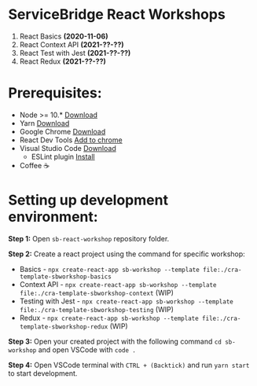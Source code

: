 # **ServiceBridge React Workshops**
1. React Basics **(2020-11-06)**
2. React Context API **(2021-??-??)**
3. React Test with Jest **(2021-??-??)**
4. React Redux **(2021-??-??)**

# **Prerequisites:**
* Node >= 10.* [Download](https://nodejs.org/en/download/releases/)
* Yarn [Download](https://classic.yarnpkg.com/en/docs/install/#windows-stable)
* Google Chrome [Download](https://www.google.com/chrome/?brand=CHBD&gclid=Cj0KCQjw8rT8BRCbARIsALWiOvQNndq-e5t_bigX3d24_h-B3zag77u8MQ8S0Kon4iAcQHIUXmMBOkwaAomtEALw_wcB&gclsrc=aw.ds)
* React Dev Tools [Add to chrome](https://chrome.google.com/webstore/detail/react-developer-tools/fmkadmapgofadopljbjfkapdkoienihi)
* Visual Studio Code [Download](https://code.visualstudio.com/download)
  * ESLint plugin [Install](https://marketplace.visualstudio.com/items?itemName=dbaeumer.vscode-eslint)
* Coffee ☕

# **Setting up development environment:**

**Step 1:**
Open `sb-react-workshop` repository folder.

**Step 2:**
Create a react project using the command for specific workshop:
* Basics - `npx create-react-app sb-workshop --template file:./cra-template-sbworkshop-basics`
* Context API - `npx create-react-app sb-workshop --template file:./cra-template-sbworkshop-context` (WIP)
* Testing with Jest - `npx create-react-app sb-workshop --template file:./cra-template-sbworkshop-testing` (WIP)
* Redux - `npx create-react-app sb-workshop --template file:./cra-template-sbworkshop-redux` (WIP)

**Step 3:**
Open your created project with the following command `cd sb-workshop` and open VSCode with `code .`

**Step 4:**
Open VSCode terminal with  `CTRL + (Backtick)` and run `yarn start` to start development. 
